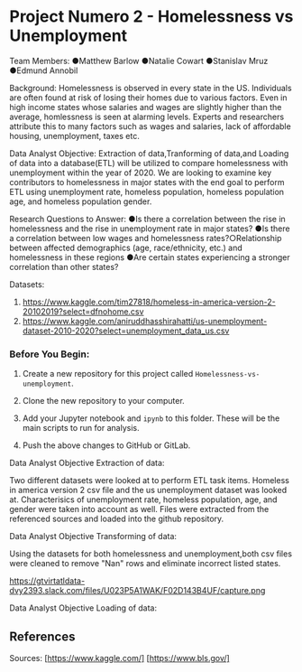 
# Project Numero 2 - Homelessness vs Unemployment

Team Members:
●Matthew Barlow
●Natalie Cowart
●Stanislav Mruz
●Edmund Annobil


Background: Homelessness is observed in every state in the US. Individuals are often found at risk of losing their homes due to various factors. Even in high income states whose salaries and wages are slightly higher than the average, homlessness is seen at alarming levels. Experts and researchers attribute this to many factors such as wages and salaries, lack of affordable housing, unemployment, taxes etc.  

Data Analyst Objective: 
Extraction of data,Tranforming of data,and Loading of data into a database(ETL) will be utilized to compare homelessness with unemployment within the year of 2020.  We are looking to examine key contributors to homelessness in major states with the end goal to perform ETL using unemployment rate, homeless population, homeless population age, and homeless population gender.


Research Questions to Answer:
●Is there a correlation between the rise in homelessness and the rise in unemployment rate in major states? 
●Is there a correlation between low wages and homelessness rates?○Relationship between affected demographics (age, race/ethnicity, etc.) and homelessness in these regions
●Are certain states experiencing a stronger correlation than other states? 

Datasets: 
1. https://www.kaggle.com/tim27818/homeless-in-america-version-2-20102019?select=dfnohome.csv
2. https://www.kaggle.com/aniruddhasshirahatti/us-unemployment-dataset-2010-2020?select=unemployment_data_us.csv

### Before You Begin:

1. Create a new repository for this project called `Homelessness-vs-unemployment`.

2. Clone the new repository to your computer.

3. Add your Jupyter notebook and `ipynb` to this folder. These will be the main scripts to run for analysis.

4. Push the above changes to GitHub or GitLab.

Data Analyst Objective Extraction of data: 

Two different datasets were looked at to perform ETL task items. Homeless in america version 2 csv file and the us unemployment dataset was looked at. Characterisics of unemployment rate, homeless population, age, and gender were taken into account as well. Files were extracted from the referenced sources and loaded into the github repository. 

Data Analyst Objective Transforming of data: 

Using the datasets for both homelessness and unemployment,both csv files were cleaned to remove "Nan" rows and eliminate incorrect listed states. 

https://gtvirtatldata-dvy2393.slack.com/files/U023P5A1WAK/F02D143B4UF/capture.png






Data Analyst Objective Loading of data: 



## References

Sources: [https://www.kaggle.com/]
        [https://www.bls.gov/]